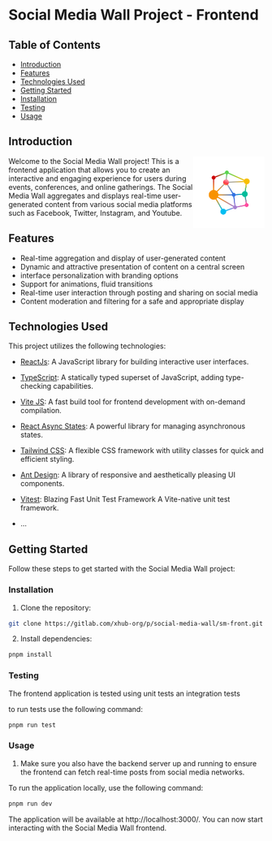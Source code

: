 # Social Media Wall Project - Frontend

## Table of Contents

- [Introduction](#introduction)
- [Features](#features)
- [Technologies Used](#technologies-used)
- [Getting Started](#getting-started)
- [Installation](#installation)
- [Testing](#testing)
- [Usage](#usage)

## Introduction

<img src="./src/assets/LOGO.svg" align="right"
     alt="Smwall logo" width="140" height="140">

Welcome to the Social Media Wall project! This is a frontend application that allows you to create an interactive and engaging experience for users during events, conferences, and online gatherings. The Social Media Wall aggregates and displays real-time user-generated content from various social media platforms such as Facebook, Twitter, Instagram, and Youtube.

## Features

- Real-time aggregation and display of user-generated content
- Dynamic and attractive presentation of content on a central screen
- interface personalization with branding options
- Support for animations, fluid transitions
- Real-time user interaction through posting and sharing on social media
- Content moderation and filtering for a safe and appropriate display

## Technologies Used

This project utilizes the following technologies:

- [ReactJs](https://reactjs.org/): A JavaScript library for building interactive user interfaces.
- [TypeScript](https://www.typescriptlang.org/): A statically typed superset of JavaScript, adding type-checking capabilities.

- [Vite JS](https://vitejs.dev/): A fast build tool for frontend development with on-demand compilation.
- [React Async States](https://incepter.github.io/react-async-states/): A powerful library for managing asynchronous states.
- [Tailwind CSS](https://tailwindcss.com/): A flexible CSS framework with utility classes for quick and efficient styling.
- [Ant Design](https://ant.design/): A library of responsive and aesthetically pleasing UI components.
- [Vitest](https://vitest.dev/): Blazing Fast Unit Test Framework A Vite-native unit test framework.
- ...

## Getting Started

Follow these steps to get started with the Social Media Wall project:

### Installation

1. Clone the repository:

```bash
git clone https://gitlab.com/xhub-org/p/social-media-wall/sm-front.git
```

2. Install dependencies:

```bash
pnpm install
```

### Testing

The frontend application is tested using unit tests an integration tests

to run tests use the following command:

```bash
pnpm run test
```

### Usage

1. Make sure you also have the backend server up and running to ensure the frontend can fetch real-time posts from social media networks.

To run the application locally, use the following command:

```bash
pnpm run dev
```

The application will be available at http://localhost:3000/. You can now start interacting with the Social Media Wall frontend.
